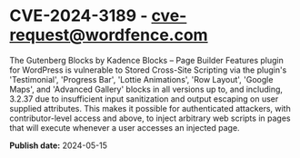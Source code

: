 # CVE-2024-3189 - cve-request@wordfence.com

The Gutenberg Blocks by Kadence Blocks – Page Builder Features plugin for WordPress is vulnerable to Stored Cross-Site Scripting via the plugin's 'Testimonial', 'Progress Bar', 'Lottie Animations', 'Row Layout', 'Google Maps', and 'Advanced Gallery' blocks in all versions up to, and including, 3.2.37 due to insufficient input sanitization and output escaping on user supplied attributes. This makes it possible for authenticated attackers, with contributor-level access and above, to inject arbitrary web scripts in pages that will execute whenever a user accesses an injected page.

**Publish date:** 2024-05-15
